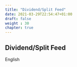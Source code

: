 ```yaml
---
title: "Dividend/Split Feed"
date: 2021-03-29T22:54:47+01:00
draft: false
weight : 30
chapter: true
---
```

## Dividend/Split Feed
English